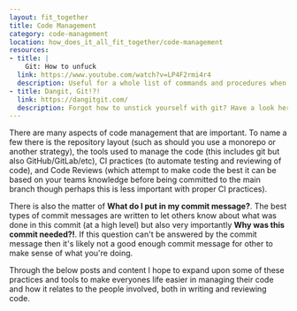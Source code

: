 ```yaml
---
layout: fit_together
title: Code Management
category: code-management
location: how_does_it_all_fit_together/code-management
resources:
- title: |
    Git: How to unfuck
  link: https://www.youtube.com/watch?v=LP4F2rmi4r4
  description: Useful for a whole list of commands and procedures when you're in a broken state
- title: Dangit, Git!?!
  link: https://dangitgit.com/
  description: Forgot how to unstick yourself with git? Have a look here
---
```


There are many aspects of code management that are important. To name a few there is the repository layout (such as should you use a monorepo or another strategy), the tools used to manage the code (this includes git but also GitHub/GitLab/etc), CI practices (to automate testing and reviewing of code), and Code Reviews (which attempt to make code the best it can be based on your teams knowledge before being committed to the main branch though perhaps this is less important with proper CI practices).

There is also the matter of **What do I put in my commit message?**. The best types of commit messages are written to let others know about what was done in this commit (at a high level) but also very importantly **Why was this commit needed?!**. If this question can't be answered by the commit message then it's likely not a good enough commit message for other to make sense of what you're doing.

Through the below posts and content I hope to expand upon some of these practices and tools to make everyones life easier in managing their code and how it relates to the people involved, both in writing and reviewing code.
